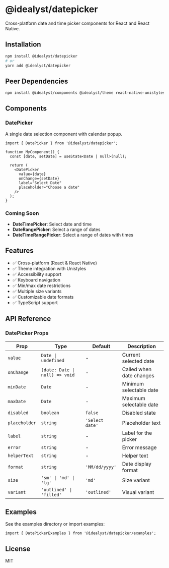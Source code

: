 # @idealyst/datepicker

Cross-platform date and time picker components for React and React Native.

## Installation

```bash
npm install @idealyst/datepicker
# or
yarn add @idealyst/datepicker
```

## Peer Dependencies

```bash
npm install @idealyst/components @idealyst/theme react-native-unistyles
```

## Components

### DatePicker

A single date selection component with calendar popup.

```tsx
import { DatePicker } from '@idealyst/datepicker';

function MyComponent() {
  const [date, setDate] = useState<Date | null>(null);

  return (
    <DatePicker
      value={date}
      onChange={setDate}
      label="Select Date"
      placeholder="Choose a date"
    />
  );
}
```

### Coming Soon

- **DateTimePicker**: Select date and time
- **DateRangePicker**: Select a range of dates  
- **DateTimeRangePicker**: Select a range of dates with times

## Features

- ✅ Cross-platform (React & React Native)
- ✅ Theme integration with Unistyles
- ✅ Accessibility support
- ✅ Keyboard navigation
- ✅ Min/max date restrictions
- ✅ Multiple size variants
- ✅ Customizable date formats
- ✅ TypeScript support

## API Reference

### DatePicker Props

| Prop | Type | Default | Description |
|------|------|---------|-------------|
| `value` | `Date \| undefined` | - | Current selected date |
| `onChange` | `(date: Date \| null) => void` | - | Called when date changes |
| `minDate` | `Date` | - | Minimum selectable date |
| `maxDate` | `Date` | - | Maximum selectable date |
| `disabled` | `boolean` | `false` | Disabled state |
| `placeholder` | `string` | `'Select date'` | Placeholder text |
| `label` | `string` | - | Label for the picker |
| `error` | `string` | - | Error message |
| `helperText` | `string` | - | Helper text |
| `format` | `string` | `'MM/dd/yyyy'` | Date display format |
| `size` | `'sm' \| 'md' \| 'lg'` | `'md'` | Size variant |
| `variant` | `'outlined' \| 'filled'` | `'outlined'` | Visual variant |

## Examples

See the examples directory or import examples:

```tsx
import { DatePickerExamples } from '@idealyst/datepicker/examples';
```

## License

MIT
